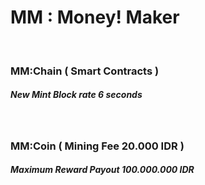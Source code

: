 #   MM : Money! Maker


<br />


###   MM:Chain ( Smart Contracts )
##### New Mint Block rate 6 seconds


<br />


###   MM:Coin ( Mining Fee 20.000 IDR ) 
##### Maximum Reward Payout 100.000.000 IDR
